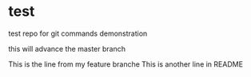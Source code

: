 # test
test repo for git commands demonstration

this will advance the master branch

This is the line from my feature branche
This is another line in README

